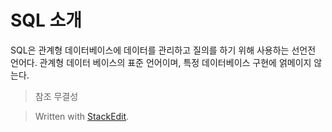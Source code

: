 # SQL 소개

SQL은 관계형 데이터베이스에 데이터를 관리하고 질의를 하기 위해 사용하는 선언전 언어다. 관계형 데이터 베이스의 표준 언어이며, 특정 데이터베이스 구현에 얽메이지 않는다. 

> 참조 무결성

> Written with [StackEdit](https://stackedit.io/).
<!--stackedit_data:
eyJoaXN0b3J5IjpbLTkzMjYzNTkxMiwtMTU4ODc5MjIzN119
-->